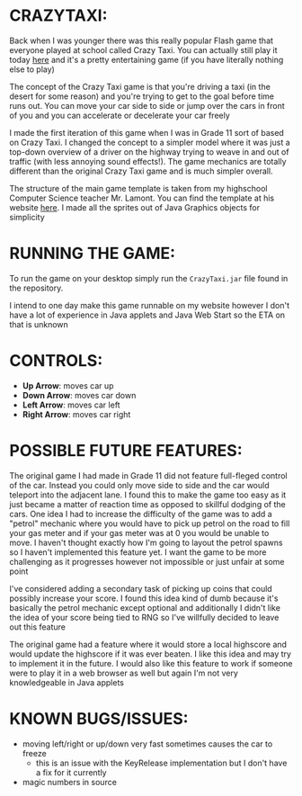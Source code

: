 # CRAZYTAXI:
Back when I was younger there was this really popular Flash game that everyone played at school called Crazy Taxi.
You can actually still play it today [here](http://www.softschools.com/games/action_games/crazy_taxi/) and it's a pretty entertaining
game (if you have literally nothing else to play)

The concept of the Crazy Taxi game is that you're driving a taxi (in the desert for some reason) and you're trying to get to the
goal before time runs out. You can move your car side to side or jump over the cars in front of you and you can accelerate or decelerate
your car freely

I made the first iteration of this game when I was in Grade 11 sort of based on Crazy Taxi. I changed the concept to a simpler model where
it was just a top-down overview of a driver on the highway trying to weave in and out of traffic (with less annoying sound effects!). 
The game mechanics are totally different than the original Crazy Taxi game and is much simpler overall.

The structure of the main game template is taken from my highschool Computer Science teacher Mr. Lamont. You can find the template
at his website [here](http://www.mrlamont.com/basic-game-class.html). I made all the sprites out of Java Graphics objects for simplicity

# RUNNING THE GAME:
To run the game on your desktop simply run the `CrazyTaxi.jar` file found in the repository.

I intend to one day make this game runnable on my website however I don't have a lot of experience in Java applets and Java Web Start
so the ETA on that is unknown

# CONTROLS:
* <b>Up Arrow</b>: moves car up
* <b>Down Arrow</b>: moves car down
* <b>Left Arrow</b>: moves car left
* <b>Right Arrow</b>: moves car right

# POSSIBLE FUTURE FEATURES:
The original game I had made in Grade 11 did not feature full-fleged control of the car. Instead you could only move side to side and
the car would teleport into the adjacent lane. I found this to make the game too easy as it just became a matter of reaction time as
opposed to skillful dodging of the cars. One idea I had to increase the difficulty of the game was to add a "petrol" mechanic where you
would have to pick up petrol on the road to fill your gas meter and if your gas meter was at 0 you would be unable to move. I haven't
thought exactly how I'm going to layout the petrol spawns so I haven't implemented this feature yet. I want the game to be more challenging
as it progresses however not impossible or just unfair at some point

I've considered adding a secondary task of picking up coins that could possibly increase your score. I found this idea kind of dumb because
it's basically the petrol mechanic except optional and additionally I didn't like the idea of your score being tied to RNG so I've
willfully decided to leave out this feature

The original game had a feature where it would store a local highscore and would update the highscore if it was ever beaten. I like
this idea and may try to implement it in the future. I would also like this feature to work if someone were to play it in a web browser
as well but again I'm not very knowledgeable in Java applets

# KNOWN BUGS/ISSUES:
* moving left/right or up/down very fast sometimes causes the car to freeze
  * this is an issue with the KeyRelease implementation but I don't have a fix for it currently
* magic numbers in source
